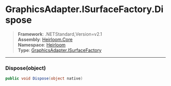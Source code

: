 # GraphicsAdapter.ISurfaceFactory.Dispose

> **Framework**: .NETStandard,Version=v2.1  
> **Assembly**: [Heirloom.Core][0]  
> **Namespace**: [Heirloom][0]  
> **Type**: [GraphicsAdapter.ISurfaceFactory][1]  

--------------------------------------------------------------------------------

### Dispose(object)

```cs
public void Dispose(object native)
```

[0]: ..\Heirloom.Core.md
[1]: Heirloom.GraphicsAdapter.ISurfaceFactory.md
